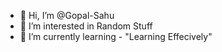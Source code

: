 - 👋 Hi, I’m @Gopal-Sahu
- 👀 I’m interested in Random Stuff
- 🌱 I’m currently learning - "Learning Effecively"

<!---
Gopal-Sahu/Gopal-Sahu is a ✨ special ✨ repository because its `README.md` (this file) appears on your GitHub profile.
You can click the Preview link to take a look at your changes.
--->
